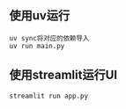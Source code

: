 ## **使用uv运行**
```
uv sync将对应的依赖导入
uv run main.py
```
## **使用streamlit运行UI**
```
streamlit run app.py
```